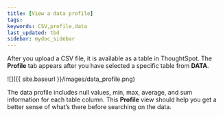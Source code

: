 ```yaml
---
title: [View a data profile]
tags:
keywords: CSV,profile,data
last_updated: tbd
sidebar: mydoc_sidebar
---
```


After you upload a CSV file, it is available as a table in ThoughtSpot. The
**Profile** tab appears after you have selected a specific table from **DATA**.

![]({{ site.baseurl }}/images/data_profile.png)

The data profile includes null values, min, max, average, and sum information
for each table column. This **Profile** view should help you get a better sense
of what’s there before searching on the data.
